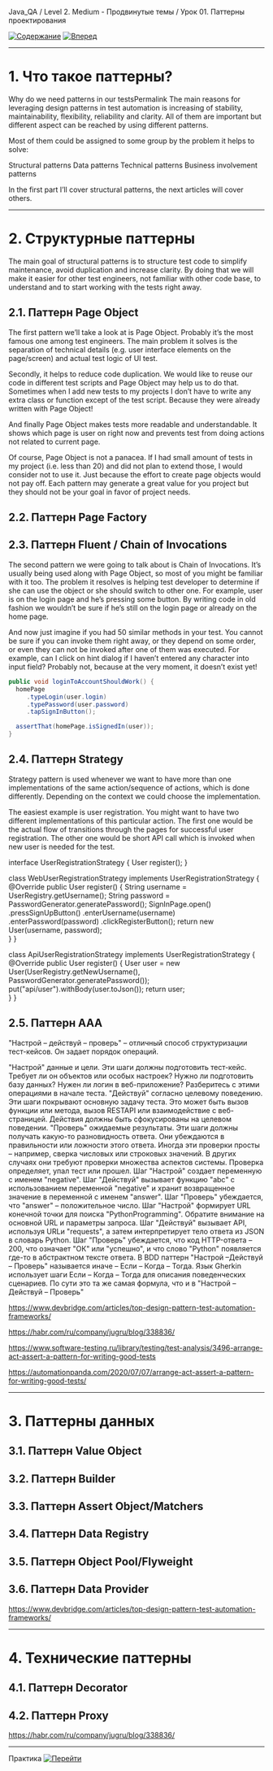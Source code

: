 Java_QA / Level 2. Medium - Продвинутые темы / Урок 01. Паттерны проектирования

[![Содержание](https://img.shields.io/badge/-%D0%A1%D0%BE%D0%B4%D0%B5%D1%80%D0%B6%D0%B0%D0%BD%D0%B8%D0%B5-purple)](README.md)
[![Вперед](https://img.shields.io/badge/-%D0%92%D0%BF%D0%B5%D1%80%D0%B5%D0%B4-brightgreen)](2.%20Практика.md)

***

# 1. Что такое паттерны?

Why do we need patterns in our testsPermalink
The main reasons for leveraging design patterns in test automation is increasing of 
stability, maintainability, flexibility, reliability and clarity. 
All of them are important but different aspect can be reached by using different patterns.

Most of them could be assigned to some group by the problem it helps to solve:

Structural patterns
Data patterns
Technical patterns
Business involvement patterns

In the first part I’ll cover structural patterns, the next articles will cover others.

***

# 2. Структурные паттерны

The main goal of structural patterns is to structure test code to simplify maintenance, avoid duplication and increase clarity. By doing that we will make it easier for other test engineers, not familiar with other code base, to understand and to start working with the tests right away.

## 2.1. Паттерн Page Object

The first pattern we’ll take a look at is Page Object. Probably it’s the most famous one among test engineers. The main problem it solves is the separation of technical details (e.g. user interface elements on the page/screen) and actual test logic of UI test.

Secondly, it helps to reduce code duplication. We would like to reuse our code in different test scripts and Page Object may help us to do that. Sometimes when I add new tests to my projects I don’t have to write any extra class or function except of the test script. Because they were already written with Page Object!

And finally Page Object makes tests more readable and understandable. It shows which page is user on right now and prevents test from doing actions not related to current page.

Of course, Page Object is not a panacea. If I had small amount of tests in my project (i.e. less than 20) and did not plan to extend those, I would consider not to use it. Just because the effort to create page objects would not pay off. Each pattern may generate a great value for you project but they should not be your goal in favor of project needs.

## 2.2. Паттерн Page Factory



## 2.3. Паттерн Fluent / Chain of Invocations

The second pattern we were going to talk about is Chain of Invocations. It’s usually being used along with Page Object, so most of you might be familiar with it too. The problem it resolves is helping test developer to determine if she can use the object or she should switch to other one. For example, user is on the login page and he’s pressing some button. By writing code in old fashion we wouldn’t be sure if he’s still on the login page or already on the home page.

And now just imagine if you had 50 similar methods in your test. You cannot be sure if you can invoke them right away, or they depend on some order, or even they can not be invoked after one of them was executed. For example, can I click on hint dialog if I haven’t entered any character into input field? Probably not, because at the very moment, it doesn’t exist yet!

```java
public void loginToAccountShouldWork() {
  homePage
     .typeLogin(user.login)
     .typePassword(user.password)
     .tapSignInButton();

  assertThat(homePage.isSignedIn(user));  
}
```

## 2.4. Паттерн Strategy

Strategy pattern is used whenever we want to have more than one implementations of the same action/sequence of actions, which is done differently. Depending on the context we could choose the implementation.

The easiest example is user registration. You might want to have two different implementations of this particular action. The first one would be the actual flow of transitions through the pages for successful user registration. The other one would be short API call which is invoked when new user is needed for the test.

interface UserRegistrationStrategy {
User register();
}

class WebUserRegistrationStrategy
implements UserRegistrationStrategy {
@Override
public User register() {
String username = UserRegistry.getUsername();
String password = PasswordGenerator.generatePassword();
SignInPage.open()
.pressSignUpButton()
.enterUsername(username)
.enterPassword(password)
.clickRegisterButton();
return new User(username, password);   
}
}

class ApiUserRegistrationStrategy
implements UserRegistrationStrategy {
@Override
public User register() {
User user = new User(UserRegistry.getNewUsername(), PasswordGenerator.generatePassword());
put("api/user").withBody(user.toJson());
return user;   
}
}

## 2.5. Паттерн AAA

"Настрой – действуй – проверь" – отличный способ структуризации тест-кейсов. Он задает порядок операций.

"Настрой" данные и цели. Эти шаги должны подготовить тест-кейс. Требует ли он объектов или особых настроек? Нужно ли подготовить базу данных? Нужен ли логин в веб-приложение? Разберитесь с этими операциями в начале теста.
"Действуй" согласно целевому поведению. Эти шаги покрывают основную задачу теста. Это может быть вызов функции или метода, вызов RESTAPI или взаимодействие с веб-страницей. Действия должны быть сфокусированы на целевом поведении.
"Проверь" ожидаемые результаты. Эти шаги должны получать какую-то разновидность ответа. Они убеждаются в правильности или ложности этого ответа. Иногда эти проверки просты – например, сверка числовых или строковых значений. В других случаях они требуют проверки множества аспектов системы. Проверка определяет, упал тест или прошел.
Шаг "Настрой" создает переменную с именем "negative".
Шаг "Действуй" вызывает функцию "abc" с использованием переменной "negative" и хранит возвращенное значение в переменной с именем "answer".
Шаг "Проверь" убеждается, что "answer" – положительное число.
Шаг "Настрой" формирует URL конечной точки для поиска "PythonProgramming". Обратите внимание на основной URL и параметры запроса.
Шаг "Действуй" вызывает API, используя URLи "requests", а затем интерпретирует тело ответа из JSON в словарь Python.
Шаг "Проверь" убеждается, что код HTTP-ответа – 200, что означает "ОК" или "успешно", и что слово "Python" появляется где-то в абстрактном тексте ответа.
В BDD паттерн "Настрой –Действуй – Проверь" называется иначе – Если – Когда – Тогда. Язык Gherkin использует шаги Если – Когда – Тогда для описания поведенческих сценариев. По сути это та же самая формула, что и в "Настрой – Действуй – Проверь"

https://www.devbridge.com/articles/top-design-pattern-test-automation-frameworks/

https://habr.com/ru/company/jugru/blog/338836/

https://www.software-testing.ru/library/testing/test-analysis/3496-arrange-act-assert-a-pattern-for-writing-good-tests

https://automationpanda.com/2020/07/07/arrange-act-assert-a-pattern-for-writing-good-tests/

***

# 3. Паттерны данных

## 3.1. Паттерн Value Object



## 3.2. Паттерн Builder



## 3.3. Паттерн Assert Object/Matchers



## 3.4. Паттерн Data Registry



## 3.5. Паттерн Object Pool/Flyweight



## 3.6. Паттерн Data Provider



https://www.devbridge.com/articles/top-design-pattern-test-automation-frameworks/

***

# 4. Технические паттерны

## 4.1. Паттерн Decorator



## 4.2. Паттерн Proxy



https://habr.com/ru/company/jugru/blog/338836/

***

Практика [![Перейти](https://img.shields.io/badge/-%D0%9F%D0%B5%D1%80%D0%B5%D0%B9%D1%82%D0%B8-blue)](2.%20Практика.md)